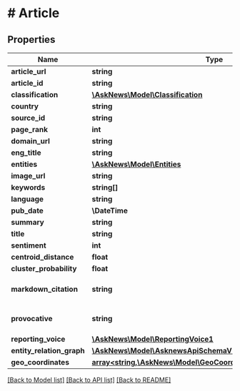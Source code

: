 # # Article

## Properties

Name | Type | Description | Notes
------------ | ------------- | ------------- | -------------
**article_url** | **string** |  |
**article_id** | **string** |  |
**classification** | [**\AskNews\Model\Classification**](Classification.md) |  |
**country** | **string** |  |
**source_id** | **string** |  |
**page_rank** | **int** |  |
**domain_url** | **string** |  |
**eng_title** | **string** |  |
**entities** | [**\AskNews\Model\Entities**](Entities.md) |  |
**image_url** | **string** |  | [optional]
**keywords** | **string[]** |  |
**language** | **string** |  |
**pub_date** | **\DateTime** |  |
**summary** | **string** |  |
**title** | **string** |  |
**sentiment** | **int** |  |
**centroid_distance** | **float** |  |
**cluster_probability** | **float** |  |
**markdown_citation** | **string** |  | [optional] [default to '']
**provocative** | **string** |  | [optional] [default to 'unknown']
**reporting_voice** | [**\AskNews\Model\ReportingVoice1**](ReportingVoice1.md) |  | [optional]
**entity_relation_graph** | [**\AskNews\Model\AsknewsApiSchemaV1CommonGraphRelationships**](AsknewsApiSchemaV1CommonGraphRelationships.md) |  | [optional]
**geo_coordinates** | [**array<string,\AskNews\Model\GeoCoordinate>**](GeoCoordinate.md) |  | [optional]

[[Back to Model list]](../../README.md#models) [[Back to API list]](../../README.md#endpoints) [[Back to README]](../../README.md)
